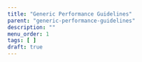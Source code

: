 ```yaml
---
title: "Generic Performance Guidelines"
parent: "generic-performance-guidelines"
description: ""
menu_order: 1
tags: [ ]
draft: true
---
```


